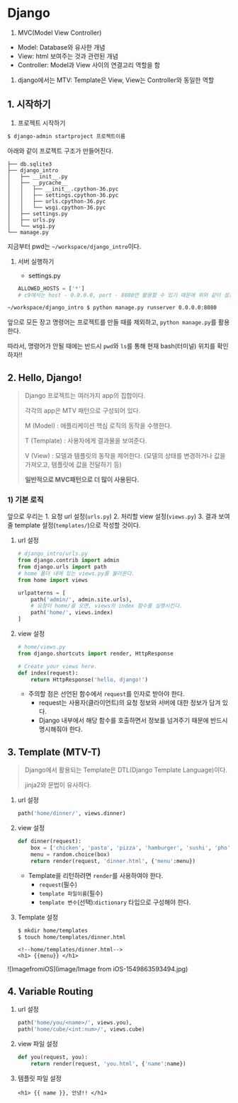 # Django

1. MVC(Model View Controller)

- Model: Database와 유사한 개념
- View: html 보여주는 것과 관련된 개념
- Controller: Model과 View 사이의 연결고리 역할을 함

1. django에서는 MTV: Template은 View, View는 Controller와 동일한 역할



## 1. 시작하기

1. 프로젝트 시작하기

```bash
$ django-admin startproject 프로젝트이름
```

아래와 같이 프로젝트 구조가 만들어진다.

```
├── db.sqlite3
├── django_intro
│   ├── __init__.py
│   ├── __pycache__
│   │   ├── __init__.cpython-36.pyc
│   │   ├── settings.cpython-36.pyc
│   │   ├── urls.cpython-36.pyc
│   │   └── wsgi.cpython-36.pyc
│   ├── settings.py
│   ├── urls.py
│   └── wsgi.py
└── manage.py
```

지금부터 pwd는 `~/workspace/django_intro`이다.

1. 서버 실행하기

   - settings.py

   ```python
   ALLOWED_HOSTS = ['*']
   # c9에서는 host - 0.0.0.0, port - 8080만 활용할 수 있기 때문에 위와 같이 설정한다.
   ```

```bash
~/workspace/django_intro $ python manage.py runserver 0.0.0.0:8080
```

앞으로 모든 장고 명령어는 프로젝트를 만들 때를 제외하고, `python manage.py`를 활용한다.

따라서, 명령어가 안될 때에는 반드시 `pwd`와 `ls`를 통해 현재 bash(터미널) 위치를 확인하자!!



## 2. Hello, Django!

> Django 프로젝트는 여러가지 app의 집합이다.
>
> 각각의 app은 MTV 패턴으로 구성되어 있다.
>
> M (Model) : 애플리케이션 핵심 로직의 동작을 수행한다.
>
> T (Template) : 사용자에게 결과물을 보여준다.
>
> V (View) : 모델과 템플릿의 동작을 제어한다. (모델의 상태를 변경하거나 값을 가져오고, 템플릿에 값을 전달하기 등)
>
> **일반적으로 MVC패턴으로 더 많이 사용된다.**

### 1) 기본 로직

앞으로 우리는 1. 요청 url 설정(`urls.py`) 2. 처리할 view 설정(`views.py`) 3. 결과 보여줄 template 설정(`templates/`)으로 작성할 것이다.

1. url 설정

   ```python
   # django_intro/urls.py
   from django.contrib import admin
   from django.urls import path
   # home 폴더 내에 있는 views.py를 불러온다.
   from home import views
   
   urlpatterns = [
       path('admin/', admin.site.urls),
       # 요청이 home/을 오면, views의 index 함수를 실행시킨다.
       path('home/', views.index)
   ]
   ```

2. view 설정

   ```python
   # home/views.py
   from django.shortcuts import render, HttpResponse
   
   # Create your views here.
   def index(request):
       return HttpResponse('hello, django!')
   ```

   - 주의할 점은 선언된 함수에서 `request`를 인자로 받아야 한다.
     - request는 사용자(클라이언트)의 요청 정보와 서버에 대한 정보가 담겨 있다.
     - Django 내부에서 해당 함수를 호출하면서 정보를 넘겨주기 때문에 반드시 명시해줘야 한다.

## 3. Template (MTV-T)

> Django에서 활용되는 Template은 DTL(Django Template Language)이다.
>
> jinja2와 문법이 유사하다.

1. url 설정

   ```python
   path('home/dinner/', views.dinner)
   ```

2. view 설정

   ```python
   def dinner(request):
       box = ['chicken', 'pasta', 'pizza', 'hamburger', 'sushi', 'pho']
       menu = random.choice(box)
       return render(request, 'dinner.html', {'menu':menu})
   ```

   - Template을 리턴하려면 `render`를 사용하여야 한다.
     - `request`(필수)
     - `template 파일이름`(필수)
     - `template 변수`(선택):`dictionary` 타입으로 구성해야 한다.

3. Template 설정

   ```bash
   $ mkdir home/templates
   $ touch home/templates/dinner.html
   ```

   ```django
   <!--home/templates/dinner.html-->
   <h1> {{menu}} </h1>
   ```


![ImagefromiOS](image/Image from iOS-1549863593494.jpg)

## 4. Variable Routing

1. url 설정

   ```python
   path('home/you/<name>/', views.you),
   path('home/cube/<int:num>/', views.cube)
   ```

2. view 파일 설정

   ```python
   def you(request, you):
       return render(request, 'you.html', {'name':name})
   ```

3. 템플릿 파일 설정

   ```django
   <h1> {{ name }}, 안녕!! </h1>
   ```